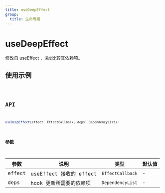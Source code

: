 ```yaml
---
title: useDeepEffect
group:
  title: 生命周期
---
```


# useDeepEffect

修改自 useEffect ，`深度`比较其依赖项。

## 使用示例

<code src="../../src/hooks/src/useDeepEffect/demo/base" />

## API

```ts
useDeepEffect(effect: EffectCallback, deps: DependencyList);
```

### 参数

| 参数   | 说明                    | 类型             | 默认值 |
| ------ | ----------------------- | ---------------- | ------ |
| effect | useEffect 接收的 effect | `EffectCallback` | -      |
| deps   | hook 更新所需要的依赖项 | `DependencyList` | -      |
